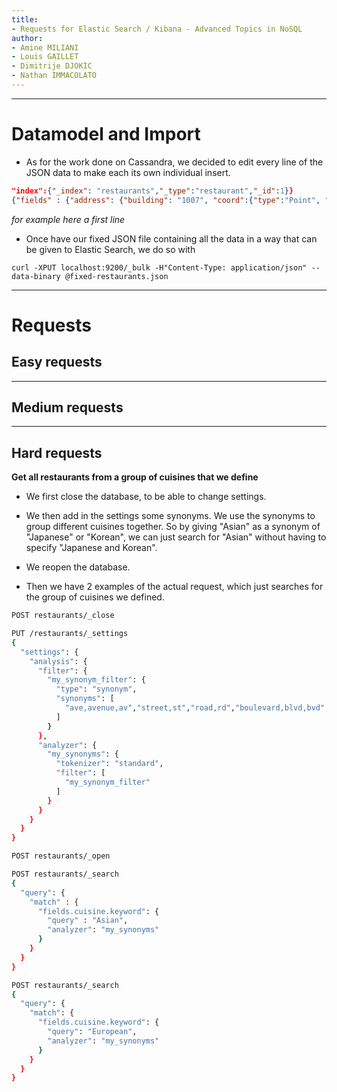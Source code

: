 ```yaml
---
title:
- Requests for Elastic Search / Kibana - Advanced Topics in NoSQL
author:
- Amine MILIANI
- Louis GAILLET
- Dimitrije DJOKIC
- Nathan IMMACOLATO
---
```


---

# Datamodel and Import

- As for the work done on Cassandra, we decided to edit every line of the JSON data to make each its own individual insert.

```json
"index":{"_index": "restaurants","_type":"restaurant","_id":1}}
{"fields" : {"address": {"building": "1007", "coord":{"type":"Point", "coordinates" : [-73.856077, 40.848447]}, "street": "Morris Park Ave", "zipcode": "10462"}, "borough": "Bronx", "cuisine": "Bakery", "grades": [{"date": {"$date": 1393804800000}, "grade": "A", "score": 2}, {"date": {"$date": 1378857600000}, "grade": "A", "score": 6}, {"date": {"$date": 1358985600000}, "grade": "A", "score": 10}, {"date": {"$date": 1322006400000}, "grade": "A", "score": 9}, {"date": {"$date": 1299715200000}, "grade": "B", "score": 14}], "name": "Morris Park Bake Shop", "restaurant_id": "30075445"}}
```

*for example here a first line*

- Once have our fixed JSON file containing all the data in a way that can be given to Elastic Search, we do so with 

```
curl -XPUT localhost:9200/_bulk -H"Content-Type: application/json" --data-binary @fixed-restaurants.json
```

---

# Requests

## Easy requests

---

## Medium requests

---

## Hard requests

**Get all restaurants from a group of cuisines that we define**

- We first close the database, to be able to change settings.

- We then add in the settings some synonyms. We use the synonyms to group different cuisines together. So by giving "Asian" as a synonym of "Japanese" or "Korean", we can just search for "Asian" without having to specify "Japanese and Korean".

- We reopen the database.

- Then we have 2 examples of the actual request, which just searches for the group of cuisines we defined.

```sh
POST restaurants/_close

PUT /restaurants/_settings
{
  "settings": {
    "analysis": {
      "filter": {
        "my_synonym_filter": {
          "type": "synonym", 
          "synonyms": [ 
            "ave,avenue,av","street,st","road,rd","boulevard,blvd,bvd","Asian,Korean","Asian,Japanese","Asian,Chinese","Asian,Thai","Asian,Indian" ,"European,Mediterranean","European,Italian","European,Irish","European,French","European,English","European,Pizza","European,Spanish","European,Russian","European,Greek"
          ]
        }
      },
      "analyzer": {
        "my_synonyms": {
          "tokenizer": "standard",
          "filter": [
            "my_synonym_filter" 
          ]
        }
      }
    }
  }
}

POST restaurants/_open

POST restaurants/_search
{
  "query": {
    "match" : {
      "fields.cuisine.keyword": {
        "query" : "Asian",
        "analyzer": "my_synonyms"
      }
    }
  }
}

POST restaurants/_search
{
  "query": {
    "match": {
      "fields.cuisine.keyword": {
        "query": "European",
        "analyzer": "my_synonyms"
      }
    }
  }
}
```
